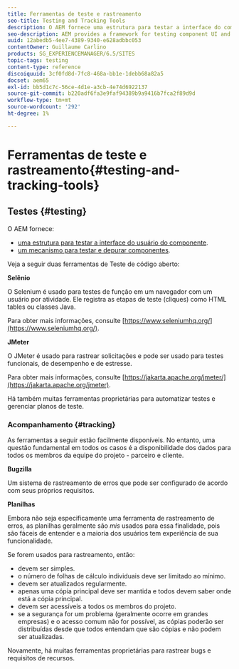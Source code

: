 ```yaml
---
title: Ferramentas de teste e rastreamento
seo-title: Testing and Tracking Tools
description: O AEM fornece uma estrutura para testar a interface do componente e um mecanismo para testar e depurar componentes
seo-description: AEM provides a framework for testing component UI and a mechanism for testing and debugging components
uuid: 12abedb5-4ee7-4389-9340-e628adbbc053
contentOwner: Guillaume Carlino
products: SG_EXPERIENCEMANAGER/6.5/SITES
topic-tags: testing
content-type: reference
discoiquuid: 3cf0fd8d-7fc8-468a-bb1e-1debb68a82a5
docset: aem65
exl-id: bb5d1c7c-56ce-4d1e-a3cb-4e74d6922137
source-git-commit: b220adf6fa3e9faf94389b9a9416b7fca2f89d9d
workflow-type: tm+mt
source-wordcount: '292'
ht-degree: 1%

---
```


# Ferramentas de teste e rastreamento{#testing-and-tracking-tools}

## Testes {#testing}

O AEM fornece:

* [uma estrutura para testar a interface do usuário do componente](/help/sites-developing/hobbes.md).
* [um mecanismo para testar e depurar componentes](/help/sites-developing/developer-mode.md).

Veja a seguir duas ferramentas de Teste de código aberto:

**Selênio**

O Selenium é usado para testes de função em um navegador com um usuário por atividade. Ele registra as etapas de teste (cliques) como HTML tables ou classes Java.

Para obter mais informações, consulte [https://www.seleniumhq.org/](https://www.seleniumhq.org/).

**JMeter**

O JMeter é usado para rastrear solicitações e pode ser usado para testes funcionais, de desempenho e de estresse.

Para obter mais informações, consulte [https://jakarta.apache.org/jmeter/](https://jakarta.apache.org/jmeter).

Há também muitas ferramentas proprietárias para automatizar testes e gerenciar planos de teste.

### Acompanhamento {#tracking}

As ferramentas a seguir estão facilmente disponíveis. No entanto, uma questão fundamental em todos os casos é a disponibilidade dos dados para todos os membros da equipe do projeto - parceiro e cliente.

**Bugzilla**

Um sistema de rastreamento de erros que pode ser configurado de acordo com seus próprios requisitos.

**Planilhas**

Embora não seja especificamente uma ferramenta de rastreamento de erros, as planilhas geralmente são *mis* usados para essa finalidade, pois são fáceis de entender e a maioria dos usuários tem experiência de sua funcionalidade.

Se forem usados para rastreamento, então:

* devem ser simples.
* o número de folhas de cálculo individuais deve ser limitado ao mínimo.
* devem ser atualizados regularmente.
* apenas uma cópia principal deve ser mantida e todos devem saber onde está a cópia principal.
* devem ser acessíveis a todos os membros do projeto.
* se a segurança for um problema (geralmente ocorre em grandes empresas) e o acesso comum não for possível, as cópias poderão ser distribuídas desde que todos entendam que são cópias e não podem ser atualizadas.

Novamente, há muitas ferramentas proprietárias para rastrear bugs e requisitos de recursos.
